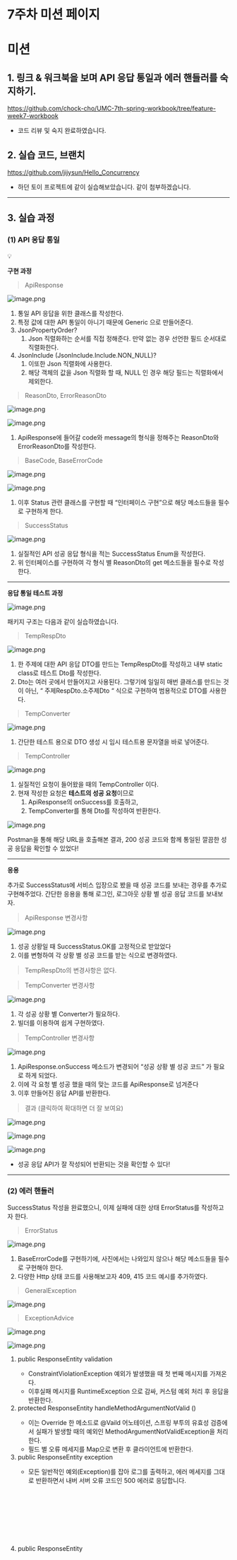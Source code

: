 # 7주차 미션 페이지

# 미션

## 1. 링크 & 워크북을 보며 API 응답 통일과 에러 핸들러를 숙지하기.

https://github.com/chock-cho/UMC-7th-spring-workbook/tree/feature-week7-workbook

- 코드 리뷰 및 숙지 완료하였습니다.

## 2. 실습 코드, 브랜치

https://github.com/jijysun/Hello_Concurrency

- 하던 토이 프로젝트에 같이 실습해보았습니다. 같이 첨부하겠습니다.

---

## 3. 실습 과정

### (1) API 응답 통일

<aside>
💡

**구현 과정**

</aside>

> ApiResponse
> 

![image.png](image.png)

1. 통일 API 응답을 위한 클래스를 작성한다.
2. 특정 값에 대한 API 통일이 아니기 때문에 Generic 으로 만들어준다.
3. JsonPropertyOrder?
    1.  Json 직렬화하는 순서를 직접 정해준다. 만약 없는 경우 선언한 필드 순서대로 직렬화한다.
4. JsonInclude (JsonInclude.Include.NON_NULL)?
    1. 이또한 Json 직렬화에 사용한다. 
    2. 해당 객체의 값을 Json 직렬화 할 때, NULL 인 경우 해당 필드는 직렬화에서 제외한다.

> ReasonDto, ErrorReasonDto
> 

![image.png](image%201.png)

![image.png](image%202.png)

1. ApiResponse에 들어갈 code와 message의 형식을 정해주는 ReasonDto와 ErrorReasonDto를 작성한다.

> BaseCode, BaseErrorCode
> 

![image.png](image%203.png)

![image.png](image%204.png)

1. 이후 Status 관련 클래스를 구현할 때 “인터페이스 구현”으로 해당 메소드들을 필수로 구현하게 한다.

> SuccessStatus
> 

![image.png](image%205.png)

1. 실질적인 API 성공 응답 형식을 적는 SuccessStatus Enum을 작성한다.
2. 위 인터페이스를 구현하여 각 형식 별 ReasonDto의 get 메소드들을 필수로 작성한다.

---

**응답 통일 테스트 과정**

![image.png](image%206.png)

패키지 구조는 다음과 같이 실습하였습니다.

> TempRespDto
> 

![image.png](image%207.png)

1. 한 주제에 대한 API 응답 DTO를 만드는 TempRespDto를 작성하고 내부 static class로 테스트 Dto를 작성한다.
2. Dto는 여러 곳에서 만들어지고 사용된다. 그렇기에 일일히 매번 클래스를 만드는 것이 아닌, “ 주제RespDto.소주제Dto “ 식으로 구현하여 범용적으로 DTO를 사용한다.

> TempConverter
> 

![image.png](image%208.png)

1. 간단한 테스트 용으로 DTO 생성 시 임시 테스트용 문자열을 바로 넣어준다.

> TempController
> 

![image.png](image%209.png)

1. 실질적인 요청이 들어왔을 때의 TempController 이다. 
2. 현재 작성한 요청은 **테스트의 성공 요청**이므로 
    1. ApiResponse의 onSuccess를 호출하고, 
    2. TempConverter를 통해 Dto를 작성하여 반환한다.

![image.png](image%2010.png)

Postman을 통해 해당 URL을 호출해본 결과, 200 성공 코드와 함께 통일된 깔끔한 성공 응답을 확인할 수 있었다!

---

**응용**

추가로 SuccessStatus에 서비스 입장으로 봤을 때 성공 코드를 보내는 경우를 추가로 구현해주었다. 간단한 응용을 통해 로그인, 로그아웃 상황 별 성공 응답 코드를 보내보자.

> ApiResponse 변경사항
> 

![image.png](image%2011.png)

1. 성공 상황일 때 SuccessStatus.OK를 고정적으로 받았었다
2. 이를 변형하여 각 상황 별 성공 코드를 받는 식으로 변경하였다.

> TempRespDto의 변경사항은 없다.
> 

> TempConverter 변경사항
> 

![image.png](image%2012.png)

1. 각 성공 상황 별 Converter가 필요하다. 
2. 빌더를 이용하여 쉽게 구현하였다.

> TempController 변경사항
> 

![image.png](image%2013.png)

1. ApiResponse.onSuccess 메소드가 변경되어 “성공 상황 별 성공 코드” 가 필요로 하게 되었다.
2. 이에 각 요청 별 성공 했을 때의 맞는 코드를 ApiResponse로 넘겨준다
3. 이후 만들어진 응답 API를 반환한다.

> 결과 (클릭하여 확대하면 더 잘 보여요)
> 

![image.png](image%2014.png)

![image.png](image%2015.png)

![image.png](image%2016.png)

- 성공 응답 API가 잘 작성되어 반환되는 것을 확인할 수 있다!

---

### (2) 에러 핸들러

SuccessStatus 작성을 완료했으니, 이제 실패에 대한 상태 ErrorStatus를 작성하고자 한다.

> ErrorStatus
> 

![image.png](image%2017.png)

1. BaseErrorCode를 구현하기에, 사진에서는 나와있지 않으나 해당 메소드들을 필수로 구현해야 한다.
2. 다양한 Http 상태 코드를 사용해보고자 409, 415 코드 예시를 추가하였다.

> GeneralException
> 

![image.png](image%2018.png)

> ExceptionAdvice
> 

![image.png](image%2019.png)

![image.png](image%2020.png)

1. public ResponseEntity <Object> validation
    - ConstraintViolationException 예외가 발생했을 때 첫 번째 메시지를 가져온다.
    - 이후실패 메시지를 RuntimeException 으로 감싸, 커스텀 예외 처리 후 응답을 반환한다.
2. protected ResponseEntity <Object> handleMethodArgumentNotValid ()
    - 이는 Override 한 메소드로  @Vaild 어노테이션, 스프링 부투의 유효성 검증에서 실패가 발생할 때의 예외인 MethodArgumentNotValidException을 처리한다.
    - 필드 별 오류 메세지를 Map으로 변환 후 클라이언트에 반환한다.
3. public ResponseEntity<Object> exception
    - 모든 일반적인 예외(Exception)를 잡아 로그를 출력하고, 에러 메세지를 그대로 반환하면서 내버 서버 오류 코드인 500 에러로 응답합니다.
4. public ResponseEntity<Object> onThrowExcpetion
    - @ExceptionHandler (value = GeneralException.class) 가 명시되어 있다.
    - 해당 예외가 발생한 경우, 해당 예외로 정의된 HttpStatus를 반환하며, 동시에 getReasonHttpStatus로 정확한 상태를 반환한다.
5. 이후 각 ApiResponse를 만드는 메소드를 통해 각 경우 별 통일된 응답 API를 작성한다.

> ErrorStatus 변경사항
> 

![image.png](image%2021.png)

- 테스트 예외 대한 응답 내용을 작성한다.

> TempHandler
> 

![image.png](image%2022.png)

- GeneralException 발생 시 예외를 컨트롤 할 TempHandler를 작성한다.

> TempRespDto 변경사항
> 

![image.png](image%2023.png)

- 예외 사항은 flag = 2 일 때 이다.
- 해당 시뮬레이션에 필요한 Dto를 작성해준다.

> TempConverter 변경사항
> 

![image.png](image%2024.png)

- 해당 Dto를 작성하도록 도와주는 컨버터 또한 작성한다

> TempController 변경사항
> 

![image.png](image%2025.png)

- 요청이 들어올 경우 flag를 검사한다
- 성공한 경우 ApiResponse의 성공 응답 API를 반환한다.

> TempServiceImpl
> 

![image.png](image%2026.png)

- flag가 1인 경우 성공하는 경우이다
- 2인 경우 다음의 과정을 밟는다.
    - TempHandler을 테스트 예외 에러 코드와 함께 Throw 한다.
    - TempHandler는 GeneralException을 상속한다. 즉 GeneralException을 Throw 하는 것과 같다.
        - 이때 생성자의 super 키워드를 통해 롬복의 생성자를 통해 자동으로 만들어진다.
    - GeneralException가 RuntimeException 을 상속하고 있으므로, ExceptionAdvice가 이를 감지한다.
        - 이유는 @RestControllerAdvice가 붙어있기 때문이다!
        - 이 어노테이션은 @RestController 나 @RequestMapping이 붙은 컨트롤러에서 발생한 예외를 처리하기 때문이다!
    - 이후 ExceptionAdvice에서 이를 처리한다.
        - 더 상세한 내용은 @ExceptionHandler (value = GeneralException.class)이 이를 처리한다.
    - 처리하는 내용은 ErrorResponseDto를 작성한다
    - 이를 바탕으로 ApiResponse의 실패 응답 제작 메소드, onFailure 를 호출하여 실패 응답을 반환한다.

> 테스트
> 

![image.png](image%2027.png)

![image.png](image%2028.png)

1. flag가 1 인 경우 성공 응답을 잘 반환하는 것을 알 수 있다.
2. flag가 2인 경우 실패 응답을 잘 반환하는 것을 알 수 있다.

![image.png](image%2029.png)

![image.png](image%2030.png)

해당 ExceptionHandler에 로깅 코드를 붙혀본 결과 잘 잘동하는 것 또한 확인할 수 있다.

---

## 4. 핵심 키워드

RestContollerAdvice?

- @ControllerAdvice 과 @ResponseBody의 조합이다. 당연히 @ControllerAdvice와 같은 역할을 수행하면서, 객체를 다른 형식으로 반환하는 역할을 한다.
- 커스텀 예외를 적용하여, 이에 대한 @ExceptionHandler가 붙은 핸들러 클래스를 정의하고, 해당 예외를 처리하고자 할 때 사용한다.
- 해당 어노테이션은 다음과 같은 장점을 갖고 있다.
    - 컨트롤러는 흐름 제어에만 집중할 수 있으며, 컨트롤러에서 발생하는 예외를 AOP를 적용하면서 처리할 수 있다는 점이다.
    - 해당 어노테이션이 붙은 컨트롤러의 모든 예외를 한 곳에서 처리하기에 예외 처리에 대한 로직을 구현한 다음 재사용할 수 있다는 점이다.
    - 커스텀 예외과 이에 대한 에러 응답 DTO로 성공 또는 실패 응답에 대한 API 를 커스텀하면서 통일할 수 있다.
- 만약 이 어노테이션이 없었다면
    - 컨트롤러에서나 서비스 계층 코드에서 예외를 처리해야 한다.
    - 또한 예외 발생 시 마다 이를 처리하는 Try-Catch나 Throw 문을 사용해야 하므로 코드 상의 많은 중복이 일어난다.
    - 이에 새로운 예외 상황 시 모든 컨트롤러를 수정해야 한다는 확장성의 비효율성이 존재한다.

lombok?

- 어노테이션 방식으로 동작하며 엔티티 클래스 관련 반복적인 코드를 방지한다.
- 특히 DTO를 작성할 때 사용되며, 코드의 가독성과 효율을 높히는 코드 (보일러플레이트 코드)를 자동으로 생성하게 해주는 JAVA의 코드 자동완성 라이브러리이다.
- 생성자 관련 어노테이션으로 기본 생성자를 생성해주는 @NoArgsConstructor, 모든 필드 포함 생성자를 생성해주는 @AllArgsConstructor, final 이나 @NonNull 필드만 포함하는 생성자를 생성하는 @RequiredArgsConstructor가 있다.
- 편의성 관련 어노테이션으로 빌더 패턴을 통해 객체를 생성하도록 도와주는 @Builder, 모든 필드에 대해 getter, setter를 생성해주는 @Getter, @Setter, 로깅 객체인 Logger를 자동 생성 해주는 @Slf4j 등이 있다.
- 이에 관해서 @Data, @Setter, @ToString의 사용은 지양하면서 개발하는 것이 좋다. @Setter인 경우 set 메소드를 통해 객체의 필드값 수정이 가능해지고, 이는 의도치 않은 변경과 무결성의 의심을 불러오게 된다.
- 또한 @ToString은 Json 직렬화 도중 연관 관계에 대한 무한 참조가 발생할 수 있는 위험을 불러온다. 어쩔 수 없이 사용하게 될 경우 @JsonIgnore을 사용하여 무한 순환 참조 방지를 하거나, 될 수 있으면 사용하지 않는 것을 목표로 한다.

---

## **5. 미션 목록 조회(진행중, 진행 완료) API 명세서** 작성하기

 (이미 작성되어 있으면 상관 없음!)

- 3주차 미션으로 작성 완료했으나, 다시 한 번 작성해서 드립니다.

![Untitled](Untitled.png)

- 사용자가 진행 중이거나, 완료한 미션을 조회해야 한다. 그러므로 데이터 조회인 GET 방식이 사용된다.
- 필요한 정보로는 미션을 진행 중인 음식점, 미션 내용, 미션의 보상이다.

API EndPoint

- 사용자의 id 정도만  Path Variable로 표현하였다.

진행 중인 미션을 조회

```json
GET /users/{id}/user_mission?complete=processing
```

진행 완료인 미션을 조회

```json
GET /users/{id}/user_mission?complete=success
```

Request Body

- GET 방식이므로 필요하지 않다.